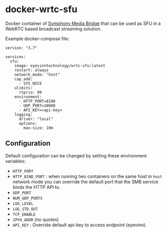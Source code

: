 # docker-wrtc-sfu

Docker container of [Symphony Media Bridge](https://github.com/finos/SymphonyMediaBridge)
that can be used as SFU in a WebRTC based broadcast streaming solution.

Example docker-compose file:

```
version: "3.7"

services:
  sfu:
    image: eyevinntechnology/wrtc-sfu:latest
    restart: always
    network_mode: "host"
    cap_add:
      - SYS_NICE
    ulimits:
      rtprio: 99
    environment:
      - HTTP_PORT=8180
      - UDP_PORT=10000
      - API_KEY=<api-key>
    logging:
      driver: "local"
      options:
        max-size: 10m
```

## Configuration

Default configuraiton can be changed by setting these environment variables:
- `HTTP_PORT`
- `HTTP_BIND_PORT` : when running two containers on the same host in `host` network mode you can override the default port that the SMB service binds the HTTP API to.
- `UDP_PORT`
- `NUM_UDP_PORTS`
- `LOG_LEVEL`
- `LOG_STD_OUT`
- `TCP_ENABLE`
- `IPV4_ADDR` (no quotes)
- `API_KEY` : Override default api-key to access endpoint (eyevinn).
